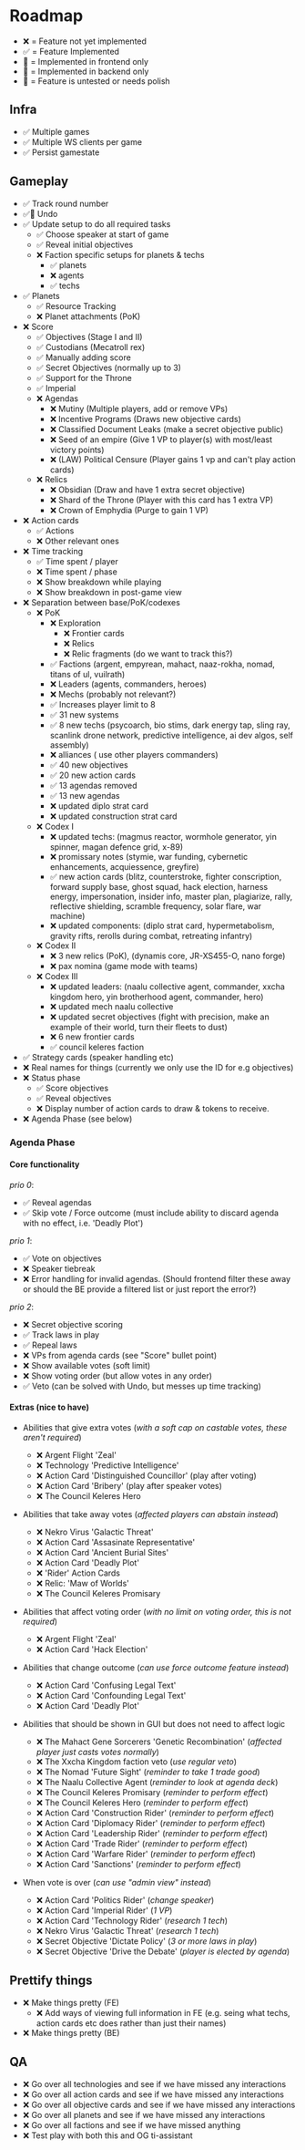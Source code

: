 # Roadmap
- ❌ = Feature not yet implemented
- ✅ = Feature Implemented
- 🍈 = Implemented in frontend only
- 🍑 = Implemented in backend only
- 🚱 = Feature is untested or needs polish

## Infra
 - ✅ Multiple games
 - ✅ Multiple WS clients per game
 - ✅ Persist gamestate

## Gameplay
 - ✅ Track round number
 - ✅🚱 Undo
 - ✅ Update setup to do all required tasks
   - ✅ Choose speaker at start of game
   - ✅ Reveal initial objectives
   - ❌ Faction specific setups for planets & techs
     - ✅ planets
     - ❌ agents
     - ✅ techs
 - ✅ Planets
   - ✅ Resource Tracking
   - ❌ Planet attachments (PoK)
 - ❌ Score
   - ✅ Objectives (Stage I and II)
   - ✅ Custodians (Mecatroll rex)
   - ✅ Manually adding score
   - ✅ Secret Objectives (normally up to 3)
   - ✅ Support for the Throne
   - ✅ Imperial
   - ❌ Agendas
     - ❌ Mutiny (Multiple players, add or remove VPs)
     - ❌ Incentive Programs (Draws new objective cards)
     - ❌ Classified Document Leaks (make a secret objective public)
     - ❌ Seed of an empire (Give 1 VP to player(s) with most/least victory points)
     - ❌ (LAW) Political Censure (Player gains 1 vp and can't play action cards)
   - ❌ Relics
     - ❌ Obsidian (Draw and have 1 extra secret objective)
     - ❌ Shard of the Throne (Player with this card has 1 extra VP)
     - ❌ Crown of Emphydia (Purge to gain 1 VP)
 - ❌ Action cards
   - ✅ Actions
   - ❌ Other relevant ones
 - ❌ Time tracking
   - ✅ Time spent / player
   - ❌ Time spent / phase
   - ❌ Show breakdown while playing
   - ❌ Show breakdown in post-game view
 - ❌ Separation between base/PoK/codexes
   - ❌ PoK
     - ❌ Exploration
       - ❌ Frontier cards
       - ❌ Relics
       - ❌ Relic fragments (do we want to track this?)
     - ✅ Factions (argent, empyrean, mahact, naaz-rokha, nomad, titans of ul, vuilrath)
     - ❌ Leaders (agents, commanders, heroes)
     - ❌ Mechs (probably not relevant?)
     - ✅ Increases player limit to 8
     - ✅ 31 new systems
     - ✅ 8 new techs (psycoarch, bio stims, dark energy tap, sling ray, scanlink drone network, predictive intelligence, ai dev algos, self assembly)
     - ❌ alliances ( use other players commanders)
     - ✅ 40 new objectives
     - ✅ 20 new action cards
     - ✅ 13 agendas removed
     - ✅ 13 new agendas
     - ❌ updated diplo strat card
     - ❌ updated construction strat card
   - ❌ Codex I
     - ❌ updated techs: (magmus reactor, wormhole generator, yin spinner, magan defence grid, x-89)
     - ❌ promissary notes (stymie, war funding, cybernetic enhancements, acquiessence, greyfire)
     - ✅ new action cards (blitz, counterstroke, fighter conscription, forward supply base, ghost squad, hack election, harness energy, impersonation, insider info, master plan, plagiarize, rally, reflective shielding, scramble frequency, solar flare, war machine)
     - ❌ updated components: (diplo strat card, hypermetabolism, gravity rifts, rerolls during combat, retreating infantry)
   - ❌ Codex II
     - ❌ 3 new relics (PoK), (dynamis core, JR-XS455-O, nano forge)
     - ❌ pax nomina (game mode with teams)
   - ❌ Codex III
     - ❌ updated leaders: (naalu collective agent, commander, xxcha kingdom hero, yin brotherhood agent, commander, hero)
     - ❌ updated mech naalu collective
     - ❌ updated secret objectives (fight with precision, make an example of their world, turn their fleets to dust)
     - ❌ 6 new frontier cards
     - ✅ council keleres faction
 - ✅ Strategy cards (speaker handling etc)
 - ❌ Real names for things (currently we only use the ID for e.g objectives)
 - ❌ Status phase
   - ✅ Score objectives
   - ✅ Reveal objectives
   - ❌ Display number of action cards to draw & tokens to receive.
 - ❌ Agenda Phase (see below)

### Agenda Phase

#### Core functionality
*prio 0*:
- ✅ Reveal agendas
- ✅ Skip vote / Force outcome
      (must include ability to discard agenda with no effect, i.e. 'Deadly Plot')

*prio 1*:
- ✅ Vote on objectives
- ❌ Speaker tiebreak
- ❌ Error handling for invalid agendas. (Should frontend filter these away or should the BE provide a filtered list or just report the error?)

*prio 2*:
- ❌ Secret objective scoring
- ✅ Track laws in play
- ✅ Repeal laws
- ❌ VPs from agenda cards (see "Score" bullet point)
- ❌ Show available votes (soft limit)
- ❌ Show voting order (but allow votes in any order)
- ✅ Veto (can be solved with Undo, but messes up time tracking)

#### Extras (nice to have)
- Abilities that give extra votes (_with a soft cap on castable votes, these aren't required_)
  - ❌ Argent Flight 'Zeal'
  - ❌ Technology 'Predictive Intelligence'
  - ❌ Action Card 'Distinguished Councillor' (play after voting)
  - ❌ Action Card 'Bribery' (play after speaker votes)
  - ❌ The Council Keleres Hero

- Abilities that take away votes (_affected players can abstain instead_)
  - ❌ Nekro Virus 'Galactic Threat'
  - ❌ Action Card 'Assasinate Representative'
  - ❌ Action Card 'Ancient Burial Sites'
  - ❌ Action Card 'Deadly Plot'
  - ❌ 'Rider' Action Cards
  - ❌ Relic: 'Maw of Worlds'
  - ❌ The Council Keleres Promisary

- Abilities that affect voting order (_with no limit on voting order, this is not required_)
  - ❌ Argent Flight 'Zeal'
  - ❌ Action Card 'Hack Election'

- Abilities that change outcome (_can use force outcome feature instead_)
  - ❌ Action Card 'Confusing Legal Text'
  - ❌ Action Card 'Confounding Legal Text'
  - ❌ Action Card 'Deadly Plot'

- Abilities that should be shown in GUI but does not need to affect logic
  - ❌ The Mahact Gene Sorcerers 'Genetic Recombination'
        (_affected player just casts votes normally_)
  - ❌ The Xxcha Kingdom faction veto
        (_use regular veto_)
  - ❌ The Nomad 'Future Sight' (_reminder to take 1 trade good_)
  - ❌ The Naalu Collective Agent (_reminder to look at agenda deck_)
  - ❌ The Council Keleres Promisary (_reminder to perform effect_)
  - ❌ The Council Keleres Hero (_reminder to perform effect_)
  - ❌ Action Card 'Construction Rider' (_reminder to perform effect_)
  - ❌ Action Card 'Diplomacy Rider' (_reminder to perform effect_)
  - ❌ Action Card 'Leadership Rider' (_reminder to perform effect_)
  - ❌ Action Card 'Trade Rider' (_reminder to perform effect_)
  - ❌ Action Card 'Warfare Rider' (_reminder to perform effect_)
  - ❌ Action Card 'Sanctions' (_reminder to perform effect_)

- When vote is over (_can use "admin view" instead_)
  - ❌ Action Card 'Politics Rider' (_change speaker_)
  - ❌ Action Card 'Imperial Rider' (_1 VP_)
  - ❌ Action Card 'Technology Rider' (_research 1 tech_)
  - ❌ Nekro Virus 'Galactic Threat' (_research 1 tech_)
  - ❌ Secret Objective 'Dictate Policy' (_3 or more laws in play_)
  - ❌ Secret Objective 'Drive the Debate' (_player is elected by agenda_)

## Prettify things
 - ❌ Make things pretty (FE)
   - ❌ Add ways of viewing full information in FE (e.g. seing what techs, action cards etc does rather than just their names)
 - ❌ Make things pretty (BE)

## QA
 - ❌ Go over all technologies and see if we have missed any interactions
 - ❌ Go over all action cards and see if we have missed any interactions
 - ❌ Go over all objective cards and see if we have missed any interactions
 - ❌ Go over all planets and see if we have missed any interactions
 - ❌ Go over all factions and see if we have missed anything
 - ❌ Test play with both this and OG ti-assistant
